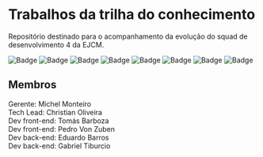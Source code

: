 # Trabalhos da trilha do conhecimento

Repositório destinado para o acompanhamento da evolução do squad de desenvolvimento 4 da EJCM.

![Badge](https://img.shields.io/badge/JavaScript-323330?style=for-the-badge&logo=javascript&logoColor=F7DF1E)
![Badge](https://img.shields.io/badge/TypeScript-007ACC?style=for-the-badge&logo=typescript&logoColor=white)
![Badge](https://img.shields.io/badge/Node.js-339933?style=for-the-badge&logo=nodedotjs&logoColor=white)
![Badge](https://img.shields.io/badge/React-20232A?style=for-the-badge&logo=react&logoColor=61DAFB)
![Badge](https://img.shields.io/badge/React_Native-20232A?style=for-the-badge&logo=react&logoColor=61DAFB)
![Badge](https://img.shields.io/badge/Express.js-000000?style=for-the-badge&logo=express&logoColor=white)
![Badge](https://img.shields.io/badge/Sequelize-52B0E7?style=for-the-badge&logo=Sequelize&logoColor=white)
![Badge](https://img.shields.io/badge/Postman-FF6C37?style=for-the-badge&logo=Postman&logoColor=white)

## Membros

Gerente: Michel Monteiro<br>
Tech Lead: Christian Oliveira<br>
Dev front-end: Tomás Barboza<br>
Dev front-end: Pedro Von Zuben<br>
Dev back-end: Eduardo Barros<br>
Dev back-end: Gabriel Tiburcio
